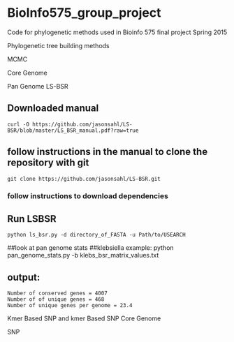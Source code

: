 # BioInfo575_group_project
Code for phylogenetic methods used in Bioinfo 575 final project Spring 2015

Phylogenetic tree building methods

MCMC

Core Genome

Pan Genome
LS-BSR 
## Downloaded manual

	curl -O https://github.com/jasonsahl/LS-BSR/blob/master/LS_BSR_manual.pdf?raw=true

## follow instructions in the manual to clone the repository with git
	
	git clone https://github.com/jasonsahl/LS-BSR.git

### follow instructions to download dependencies
## Run LSBSR
	python ls_bsr.py -d directory_of_FASTA -u Path/to/USEARCH

##look at pan genome stats
##klebsiella example:
	python pan_genome_stats.py -b klebs_bsr_matrix_values.txt 
## output:
	Number of conserved genes = 4007
	Number of of unique genes = 468
	Number of unique genes per genome = 23.4


Kmer Based SNP and kmer Based SNP Core Genome

SNP 

